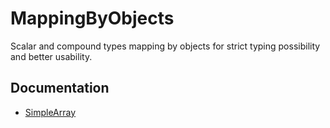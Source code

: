 MappingByObjects
================

Scalar and compound types mapping by objects for strict typing possibility and better usability.

Documentation
-------------

 - [SimpleArray][1]


  [1]: https://github.com/bocharsky-bw/MappingByObjects/blob/master/src/BW/Type/Compound/README.md
